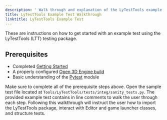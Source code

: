 ```yaml
---
description: ' Walk through and explanation of the LyTestTools example test. '
title: LyTestTools Example Test Walkthrough
linktitle: LyTestTools Example Test
---
```


These are instructions on how to get started with an example test using the LyTestTools (LTT) testing package.

## Prerequisites

* Completed [Getting Started](getting-started.md)
* A properly configured [Open 3D Engine build](/docs/user-guide/build/)
* Basic understanding of the [Pytest](https://pytest.org) module

Make sure to complete all of the prerequisite steps above. Open the sample test file located at `Tools/LyTestTools/tests/integ/sanity_tests.py`. The provided example test contains in line comments to walk the user through each step. Following this walkthrough will instruct the user how to import the LyTestTools package, interact with Editor and game launcher classes, and structure tests.
